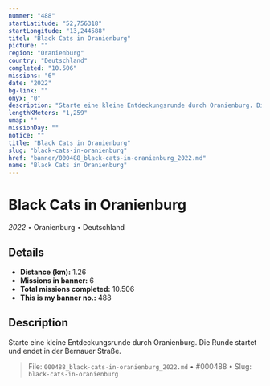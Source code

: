 ```yaml
---
nummer: "488"
startLatitude: "52,756318"
startLongitude: "13,244588"
titel: "Black Cats in Oranienburg"
picture: ""
region: "Oranienburg"
country: "Deutschland"
completed: "10.506"
missions: "6"
date: "2022"
bg-link: ""
onyx: "0"
description: "Starte eine kleine Entdeckungsrunde durch Oranienburg. Die Runde startet und endet in der Bernauer Straße."
lengthKMeters: "1,259"
umap: ""
missionDay: ""
notice: ""
title: "Black Cats in Oranienburg"
slug: "black-cats-in-oranienburg"
href: "banner/000488_black-cats-in-oranienburg_2022.md"
name: "Black Cats in Oranienburg"
---
```

# Black Cats in Oranienburg

*2022* • Oranienburg • Deutschland





## Details
- **Distance (km):** 1.26
- **Missions in banner:** 6
- **Total missions completed:** 10.506
- **This is my banner no.:** 488



## Description
Starte eine kleine Entdeckungsrunde durch Oranienburg. Die Runde startet und endet in der Bernauer Straße.




> File: `000488_black-cats-in-oranienburg_2022.md`
> • #000488
> • Slug: `black-cats-in-oranienburg`

